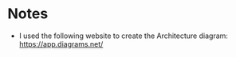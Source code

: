 # Notes

- I used the following website to create the Architecture diagram: <https://app.diagrams.net/>
